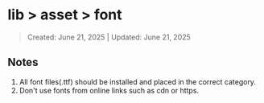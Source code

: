 # lib > asset > font
> Created: June 21, 2025 | Updated: June 21, 2025

## Notes

1. All font files(.ttf) should be installed and placed in the correct category.
2. Don't use fonts from online links such as cdn or https.
